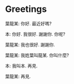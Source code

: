 Greetings
=========


葉龍某: 你好. 最近好嗎?


本: 你好. 我很好. 謝謝你. 你呢?


葉龍某: 我也很好. 謝謝你.


葉龍某: 我姓葉叫龍某. 你叫什麼?


本: 我叫本. 再見.


葉龍某: 再見.
